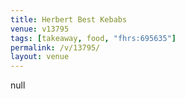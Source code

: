 ```yaml
---
title: Herbert Best Kebabs
venue: v13795
tags: [takeaway, food, "fhrs:695635"]
permalink: /v/13795/
layout: venue
---
```

null